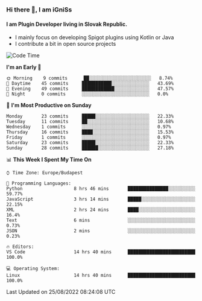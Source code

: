 ### Hi there 👋, I am iGniSs

#### I am Plugin Developer living in Slovak Republic.
- I mainly focus on developing Spigot plugins using Kotlin or Java
- I contribute a bit in open source projects

<!--START_SECTION:waka-->
![Code Time](http://img.shields.io/badge/Code%20Time-907%20hrs%2029%20mins-blue)

**I'm an Early 🐤** 

```text
🌞 Morning    9 commits      ██░░░░░░░░░░░░░░░░░░░░░░░   8.74% 
🌆 Daytime    45 commits     ███████████░░░░░░░░░░░░░░   43.69% 
🌃 Evening    49 commits     ████████████░░░░░░░░░░░░░   47.57% 
🌙 Night      0 commits      ░░░░░░░░░░░░░░░░░░░░░░░░░   0.0%

```
📅 **I'm Most Productive on Sunday** 

```text
Monday       23 commits     █████░░░░░░░░░░░░░░░░░░░░   22.33% 
Tuesday      11 commits     ██░░░░░░░░░░░░░░░░░░░░░░░   10.68% 
Wednesday    1 commits      ░░░░░░░░░░░░░░░░░░░░░░░░░   0.97% 
Thursday     16 commits     ████░░░░░░░░░░░░░░░░░░░░░   15.53% 
Friday       1 commits      ░░░░░░░░░░░░░░░░░░░░░░░░░   0.97% 
Saturday     23 commits     █████░░░░░░░░░░░░░░░░░░░░   22.33% 
Sunday       28 commits     ██████░░░░░░░░░░░░░░░░░░░   27.18%

```


📊 **This Week I Spent My Time On** 

```text
⌚︎ Time Zone: Europe/Budapest

💬 Programming Languages: 
Python                   8 hrs 46 mins       ███████████████░░░░░░░░░░   59.77% 
JavaScript               3 hrs 14 mins       █████░░░░░░░░░░░░░░░░░░░░   22.15% 
XML                      2 hrs 24 mins       ████░░░░░░░░░░░░░░░░░░░░░   16.4% 
Text                     6 mins              ░░░░░░░░░░░░░░░░░░░░░░░░░   0.73% 
JSON                     2 mins              ░░░░░░░░░░░░░░░░░░░░░░░░░   0.23%

🔥 Editors: 
VS Code                  14 hrs 40 mins      █████████████████████████   100.0%

💻 Operating System: 
Linux                    14 hrs 40 mins      █████████████████████████   100.0%

```


 Last Updated on 25/08/2022 08:24:08 UTC
<!--END_SECTION:waka-->